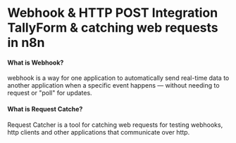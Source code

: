 

# Webhook & HTTP POST Integration TallyForm & catching web requests in n8n


#### What is Webhook?
 webhook is a way for one application to automatically send real-time data to another application when a specific event happens — without needing to request or "poll" for updates.



#### What is Request Catche?
 Request Catcher is a tool for catching web requests for testing webhooks, http clients and other applications that communicate over http.



